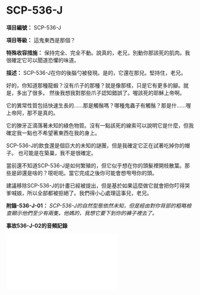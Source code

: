 # SCP-536-J
                        


**項目編號：** SCP-536-J

**項目等級：** 這鬼東西是那個？

**特殊收容措施：** 保持完全、完全不動。說真的，老兄，別動你那該死的肌肉。我很確定它可以聞道恐懼的味道。

**描述：** SCP-536-J在你的後腦勺被發現。是的，它還在那兒。堅持住，老兄。

好的，你知道那種龍蝦？沒有爪子的那種？就是像那樣，只是它有更多的腳。就是，多出了很多。 然後我想我對那些爪子認知錯誤了。喔該死的耶穌上帝啊。

它的異常性質包括快速生長的……那是觸鬚嗎？哪種鬼蟲子有觸鬚？那是什……喔上帝阿，那不是真的。

它的獠牙正滴落著未知的綠色物質。沒有一點該死的線索可以說明它是什麼，但我確定我一點也不希望著東西在我的身上。

SCP-536-J的飲食還是個巨大的未知的謎團，但是我確定它正在試著吃掉你的帽子。 也可能是在築巢，我不是很確定。

當前還不知道SCP-536-J是如何繁殖的，但它似乎想在你的頭髮裡開枝散葉。那些是卵還是啥的？噁呃呃。當它完成之後你可能會想甩甩你的頭。

建議移除SCP-536-J的計畫已經被提出，但是基於如果這麼做它就會把你叮得哭爹喊娘，所以全部都被拒絕了。我們得小心處理這事兒，老兄。

**附錄-536-J-01：** *SCP-536-J的自然型態依然未知，但是經由對你背部的粗略檢查顯示他們至少有兩隻。他媽的，我想它要下到你的褲子裡去了。* 

**事故536-J-02的音頻記錄** 

<iframe frameborder='0' scrolling='auto' class='html-block-iframe' src='/scp-536-j/html/7de016295de51bda0f0608d686580bf778a317f2-1580223310433910476' allowtransparency='true' />



                    